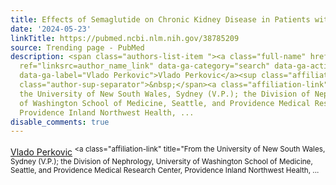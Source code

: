 ```yaml
---
title: Effects of Semaglutide on Chronic Kidney Disease in Patients with Type 2 Diabetes.
date: '2024-05-23'
linkTitle: https://pubmed.ncbi.nlm.nih.gov/38785209
source: Trending page - PubMed
description: <span class="authors-list-item "><a class="full-name" href="https://pubmed.ncbi.nlm.nih.gov/?term=Perkovic+V&amp;cauthor_id=38785209"
  ref="linksrc=author_name_link" data-ga-category="search" data-ga-action="author_link"
  data-ga-label="Vlado Perkovic">Vlado Perkovic</a><sup class="affiliation-links"><span
  class="author-sup-separator">&nbsp;</span><a class="affiliation-link" title="From
  the University of New South Wales, Sydney (V.P.); the Division of Nephrology, University
  of Washington School of Medicine, Seattle, and Providence Medical Research Center,
  Providence Inland Northwest Health, ...
disable_comments: true
---
```

<span class="authors-list-item "><a class="full-name" href="https://pubmed.ncbi.nlm.nih.gov/?term=Perkovic+V&amp;cauthor_id=38785209" ref="linksrc=author_name_link" data-ga-category="search" data-ga-action="author_link" data-ga-label="Vlado Perkovic">Vlado Perkovic</a><sup class="affiliation-links"><span class="author-sup-separator">&nbsp;</span><a class="affiliation-link" title="From the University of New South Wales, Sydney (V.P.); the Division of Nephrology, University of Washington School of Medicine, Seattle, and Providence Medical Research Center, Providence Inland Northwest Health, ...